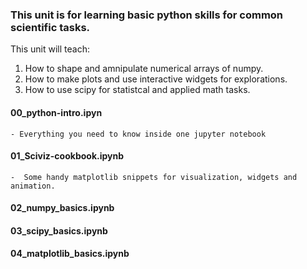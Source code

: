 ### This unit is for learning basic python skills for common scientific tasks.
This unit will teach:

1. How to shape and amnipulate numerical arrays of numpy.
2. How to make plots and use interactive widgets for explorations.
3. How to use scipy for statistcal and applied math tasks.

#### 00_python-intro.ipyn 
	- Everything you need to know inside one jupyter notebook

#### 01_Sciviz-cookbook.ipynb 
	-  Some handy matplotlib snippets for visualization, widgets and animation.  

#### 02_numpy_basics.ipynb

#### 03_scipy_basics.ipynb

#### 04_matplotlib_basics.ipynb
